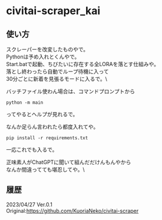 # civitai-scraper_kai

## 使い方
スクレーパーを改変したものやで。\
Pythonは予め入れとくんやで。\
Start.batで起動、ちびたいに存在する全LORAを落とす仕組みや。\
落とし終わったら自動でループ待機に入って\
30分ごとに新着を見張るモードに入るで。\

バッチファイル使わん場合は、コマンドプロンプトから
```
python -m main
```
ってやるとヘルプが見れるで。

なんか足らん言われたら都度入れてや。
```
pip install -r requirements.txt
```
一応これでも入るで。

正味素人がChatGPTに聞いて組んだだけんもんやから\
なんか間違ってても堪忍してや。\

## 履歴
2023/04/27 Ver.0.1
\
Original:https://github.com/KuoriaNeko/civitai-scraper
